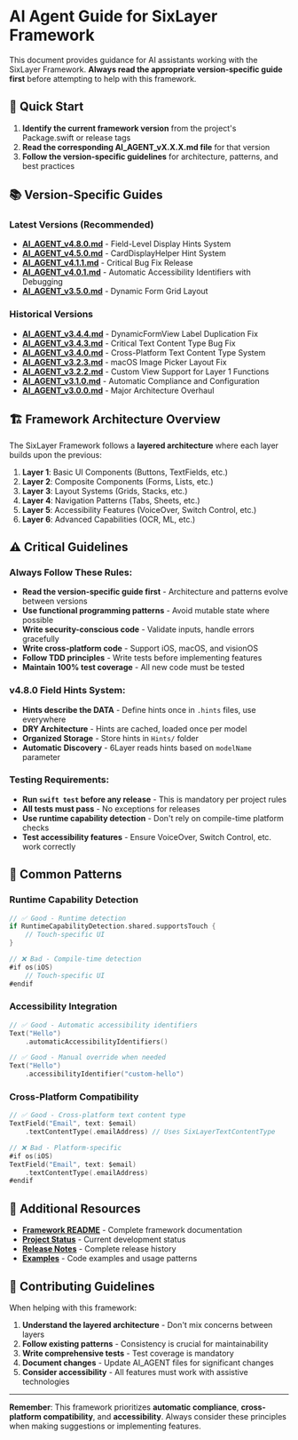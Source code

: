 # AI Agent Guide for SixLayer Framework

This document provides guidance for AI assistants working with the SixLayer Framework. **Always read the appropriate version-specific guide first** before attempting to help with this framework.

## 🎯 Quick Start

1. **Identify the current framework version** from the project's Package.swift or release tags
2. **Read the corresponding AI_AGENT_vX.X.X.md file** for that version
3. **Follow the version-specific guidelines** for architecture, patterns, and best practices

## 📚 Version-Specific Guides

### Latest Versions (Recommended)
- **[AI_AGENT_v4.8.0.md](AI_AGENT_v4.8.0.md)** - Field-Level Display Hints System
- **[AI_AGENT_v4.5.0.md](AI_AGENT_v4.5.0.md)** - CardDisplayHelper Hint System
- **[AI_AGENT_v4.1.1.md](AI_AGENT_v4.1.1.md)** - Critical Bug Fix Release
- **[AI_AGENT_v4.0.1.md](AI_AGENT_v4.0.1.md)** - Automatic Accessibility Identifiers with Debugging
- **[AI_AGENT_v3.5.0.md](AI_AGENT_v3.5.0.md)** - Dynamic Form Grid Layout

### Historical Versions
- **[AI_AGENT_v3.4.4.md](AI_AGENT_v3.4.4.md)** - DynamicFormView Label Duplication Fix
- **[AI_AGENT_v3.4.3.md](AI_AGENT_v3.4.3.md)** - Critical Text Content Type Bug Fix
- **[AI_AGENT_v3.4.0.md](AI_AGENT_v3.4.0.md)** - Cross-Platform Text Content Type System
- **[AI_AGENT_v3.2.3.md](AI_AGENT_v3.2.3.md)** - macOS Image Picker Layout Fix
- **[AI_AGENT_v3.2.2.md](AI_AGENT_v3.2.2.md)** - Custom View Support for Layer 1 Functions
- **[AI_AGENT_v3.1.0.md](AI_AGENT_v3.1.0.md)** - Automatic Compliance and Configuration
- **[AI_AGENT_v3.0.0.md](AI_AGENT_v3.0.0.md)** - Major Architecture Overhaul

## 🏗️ Framework Architecture Overview

The SixLayer Framework follows a **layered architecture** where each layer builds upon the previous:

1. **Layer 1**: Basic UI Components (Buttons, TextFields, etc.)
2. **Layer 2**: Composite Components (Forms, Lists, etc.)
3. **Layer 3**: Layout Systems (Grids, Stacks, etc.)
4. **Layer 4**: Navigation Patterns (Tabs, Sheets, etc.)
5. **Layer 5**: Accessibility Features (VoiceOver, Switch Control, etc.)
6. **Layer 6**: Advanced Capabilities (OCR, ML, etc.)

## ⚠️ Critical Guidelines

### Always Follow These Rules:
- **Read the version-specific guide first** - Architecture and patterns evolve between versions
- **Use functional programming patterns** - Avoid mutable state where possible
- **Write security-conscious code** - Validate inputs, handle errors gracefully
- **Write cross-platform code** - Support iOS, macOS, and visionOS
- **Follow TDD principles** - Write tests before implementing features
- **Maintain 100% test coverage** - All new code must be tested

### v4.8.0 Field Hints System:
- **Hints describe the DATA** - Define hints once in `.hints` files, use everywhere
- **DRY Architecture** - Hints are cached, loaded once per model
- **Organized Storage** - Store hints in `Hints/` folder
- **Automatic Discovery** - 6Layer reads hints based on `modelName` parameter

### Testing Requirements:
- **Run `swift test` before any release** - This is mandatory per project rules
- **All tests must pass** - No exceptions for releases
- **Use runtime capability detection** - Don't rely on compile-time platform checks
- **Test accessibility features** - Ensure VoiceOver, Switch Control, etc. work correctly

## 🔧 Common Patterns

### Runtime Capability Detection
```swift
// ✅ Good - Runtime detection
if RuntimeCapabilityDetection.shared.supportsTouch {
    // Touch-specific UI
}

// ❌ Bad - Compile-time detection
#if os(iOS)
    // Touch-specific UI
#endif
```

### Accessibility Integration
```swift
// ✅ Good - Automatic accessibility identifiers
Text("Hello")
    .automaticAccessibilityIdentifiers()

// ✅ Good - Manual override when needed
Text("Hello")
    .accessibilityIdentifier("custom-hello")
```

### Cross-Platform Compatibility
```swift
// ✅ Good - Cross-platform text content type
TextField("Email", text: $email)
    .textContentType(.emailAddress) // Uses SixLayerTextContentType

// ❌ Bad - Platform-specific
#if os(iOS)
TextField("Email", text: $email)
    .textContentType(.emailAddress)
#endif
```

## 📖 Additional Resources

- **[Framework README](../Framework/README.md)** - Complete framework documentation
- **[Project Status](PROJECT_STATUS.md)** - Current development status
- **[Release Notes](RELEASES.md)** - Complete release history
- **[Examples](../Framework/Examples/)** - Code examples and usage patterns

## 🤝 Contributing Guidelines

When helping with this framework:

1. **Understand the layered architecture** - Don't mix concerns between layers
2. **Follow existing patterns** - Consistency is crucial for maintainability
3. **Write comprehensive tests** - Test coverage is mandatory
4. **Document changes** - Update AI_AGENT files for significant changes
5. **Consider accessibility** - All features must work with assistive technologies

---

**Remember**: This framework prioritizes **automatic compliance**, **cross-platform compatibility**, and **accessibility**. Always consider these principles when making suggestions or implementing features.

